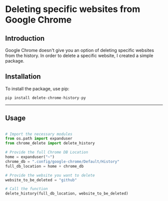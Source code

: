 # Deleting specific websites from Google Chrome

## Introduction
Google Chrome doesn't give you an option of deleting specific websites from the history. In order to delete a specific website, I created a simple package.
 
## Installation

To install the package, use pip:

```python
pip install delete-chrome-history-py
```
---

## Usage

```python

# Import the necessary modules
from os.path import expanduser
from chrome_delete import delete_history

# Provide the full Chrome DB Location
home = expanduser("~")
chrome_db = ".config/google-chrome/Default/History"
full_db_location = home + chrome_db

# Provide the website you want to delete
website_to_be_deleted = "github"

# Call the function
delete_history(full_db_location, website_to_be_deleted)

```

